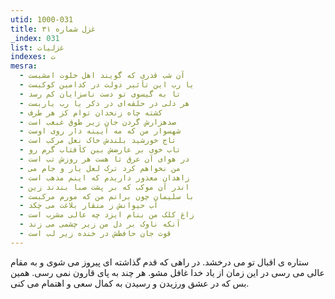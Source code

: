 ```yaml
---
utid: 1000-031
title: غزل شماره ۳۱
_index: 031
list: غزلیات
indexes: ت
mesra:
  - آن شب قدری که گویند اهل خلوت امشبست
  - یا رب این تأثیر دولت در کدامین کوکبست
  - تا به گیسوی تو دست ناسزایان کم رسد
  - هر دلی در حلقه‌ای در ذکر یا رب یاربست
  - کشته چاه زنخدان توام کز هر طرف
  - صدهزارش گردن جان زیر طوق غبغب است
  - شهسوار من که مه آیینه دار روی اوست
  - تاج خورشید بلندش خاک نعل مرکب است
  - تاب خوی بر عارضش بین کآفتاب گرم رو
  - در هوای آن عرق تا هست هر روزش تب است
  - من نخواهم کرد ترک لعل یار و جام می
  - زاهدان معذور داریدم که اینم مذهب است
  - اندر آن موکب که بر پشت صبا بندند زین
  - با سلیمان چون برانم من که مورم مرکبست
  - آب حیوانش ز منقار بلاغت می چکد
  - زاغ کلک من بنام ایزد چه عالی مشرب است
  - آنکه ناوک بر دل من زیر چشمی می زند
  - قوت جان حافظش در خنده زیر لب است
---
```

ستاره ی اقبال تو می درخشد. در راهی که قدم گذاشته ای پیروز می شوی و به مقام عالی می رسی در این زمان از یاد خدا غافل مشو. هر چند به پای قارون نمی رسی. همین بس که در عشق ورزیدن و رسیدن به کمال سعی و اهتمام می کنی.
